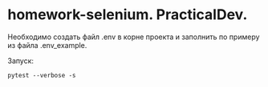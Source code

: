 # homework-selenium. PracticalDev.

Необходимо создать файл .env в корне проекта и заполнить по примеру из файла .env_example.

Запуск:

```
pytest --verbose -s
```
